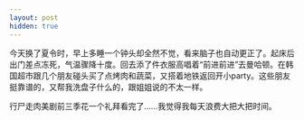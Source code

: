```yaml
---
layout: post
hidden: true
---
```

今天换了夏令时，早上多睡一个钟头却全然不觉，看来脑子也自动更正了。起床后出门差点冻死，气温骤降十度。回去添了件衣服高唱着“前进前进”去曼哈顿。在韩国超市跟几个朋友碰头买了点烤肉和蔬菜，又搭着地铁返回开小party。这些朋友挺靠谱的，又帮我洗盘子什么的，跟姐姐说的不太一样。

行尸走肉美剧前三季花一个礼拜看完了……我觉得我每天浪费大把大把时间。